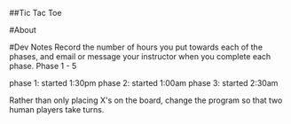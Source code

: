##Tic Tac Toe

#About


#Dev Notes
Record the number of hours you put towards each of the phases, and email or
message your instructor when you complete each phase.
Phase 1 - 5

phase 1: started 1:30pm
phase 2: started 1:00am
phase 3: started 2:30am

Rather than only placing X's on the board, change the program so that two human players take turns.
